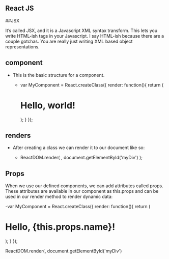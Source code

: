 ## React JS

##JSX

It’s called JSX, and it is a Javascript XML syntax transform. This lets you write HTML-ish tags in your Javascript. 
I say HTML-ish because there are a couple gotchas. You are really just writing XML based object representations.

## component

- This is the basic structure for a component.

    
   - var MyComponent = React.createClass({
    render: function(){  return ( <h1>Hello, world!</h1>);
        }
    });

## renders
- After creating a class we can render it to our document like so:


    - ReactDOM.render(
    <MyComponent/>,
    document.getElementById('myDiv')
    );

## Props

When we use our defined components, we can add attributes called props. These attributes are available in our component as this.props and can be used in our render method to render dynamic data:


-var MyComponent = React.createClass({
    render: function(){
        return (
            <h1>Hello, {this.props.name}!</h1>
        );
    }
});

ReactDOM.render(<MyComponent name="Handsome" />, document.getElementById('myDiv')

